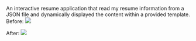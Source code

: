 
An interactive resume application that read my resume information from a JSON file and dynamically displayed the content within a provided template.
Before:
![](http://i.imgur.com/pWU1Xbl.png)

After:
![](http://i.imgur.com/etrMPo1.png?1)

